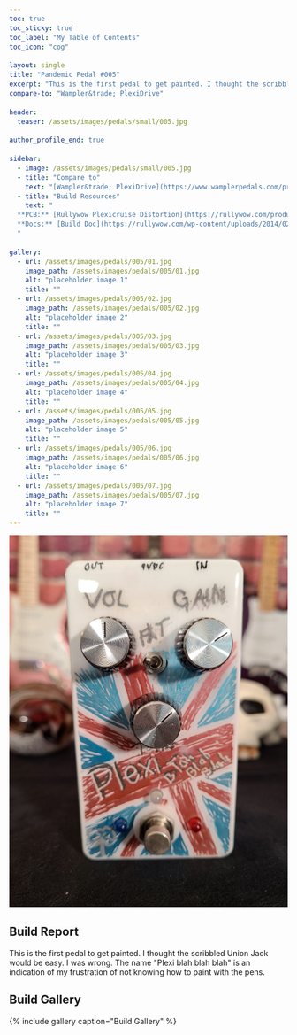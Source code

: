 ```yaml
---
toc: true
toc_sticky: true
toc_label: "My Table of Contents"
toc_icon: "cog"

layout: single
title: "Pandemic Pedal #005"
excerpt: "This is the first pedal to get painted. I thought the scribbled Union Jack would be easy. I was wrong. The name \"Plexi blah blah blah\" is an indication of my frustration of not knowing how to paint with the pens."
compare-to: "Wampler&trade; PlexiDrive"

header:
  teaser: /assets/images/pedals/small/005.jpg

author_profile_end: true

sidebar:
  - image: /assets/images/pedals/small/005.jpg
  - title: "Compare to"
    text: "[Wampler&trade; PlexiDrive](https://www.wamplerpedals.com/products/distortion-overdrive/plexi-drive-mini/)"
  - title: "Build Resources"
    text: "
  **PCB:** [Rullywow Plexicruise Distortion](https://rullywow.com/product/plexicruise-distortion-plexidrive-clone-pcb/)<br>
  **Docs:** [Build Doc](https://rullywow.com/wp-content/uploads/2014/02/Plexicruise-v1.1-build-doc-FINAL.pdf)
  "

gallery:
  - url: /assets/images/pedals/005/01.jpg
    image_path: /assets/images/pedals/005/01.jpg
    alt: "placeholder image 1"
    title: ""
  - url: /assets/images/pedals/005/02.jpg
    image_path: /assets/images/pedals/005/02.jpg
    alt: "placeholder image 2"
    title: ""
  - url: /assets/images/pedals/005/03.jpg
    image_path: /assets/images/pedals/005/03.jpg
    alt: "placeholder image 3"
    title: ""
  - url: /assets/images/pedals/005/04.jpg
    image_path: /assets/images/pedals/005/04.jpg
    alt: "placeholder image 4"
    title: ""
  - url: /assets/images/pedals/005/05.jpg
    image_path: /assets/images/pedals/005/05.jpg
    alt: "placeholder image 5"
    title: ""
  - url: /assets/images/pedals/005/06.jpg
    image_path: /assets/images/pedals/005/06.jpg
    alt: "placeholder image 6"
    title: ""
  - url: /assets/images/pedals/005/07.jpg
    image_path: /assets/images/pedals/005/07.jpg
    alt: "placeholder image 7"
    title: ""
---
```


[![header](/assets/images/pedals/005.jpg)](/assets/images/pedals/005.jpg)

## Build Report ##

This is the first pedal to get painted. I thought the scribbled Union Jack would be easy. I was wrong. The name \"Plexi blah blah blah\" is an indication of my frustration of not knowing how to paint with the pens.

## Build Gallery ## 

{% include gallery caption="Build Gallery" %}